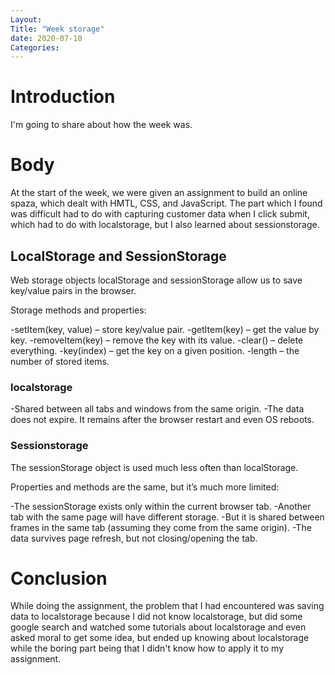 ```yaml
---
Layout: 
Title: "Week storage"
date: 2020-07-10
Categories:
---
```


# Introduction

I'm going to share about how the week was.

# Body 
At the start of the week, we were given an assignment to build an online spaza, which dealt with HMTL, CSS, and JavaScript. The part which I found was difficult had to do with capturing customer data when I click submit, which had to do with localstorage, but I also learned about sessionstorage.

## LocalStorage and SessionStorage

Web storage objects localStorage and sessionStorage allow us to save key/value pairs in the browser.

Storage methods and properties:

-setItem(key, value) – store key/value pair.
-getItem(key) – get the value by key.
-removeItem(key) – remove the key with its value.
-clear() – delete everything.
-key(index) – get the key on a given position.
-length – the number of stored items.

### localstorage 

-Shared between all tabs and windows from the same origin.
-The data does not expire. It remains after the browser restart and even OS reboots.

### Sessionstorage 

The sessionStorage object is used much less often than localStorage.

Properties and methods are the same, but it’s much more limited:

-The sessionStorage exists only within the current browser tab.
-Another tab with the same page will have different storage.
-But it is shared between frames in the same tab (assuming they come from the same origin).
-The data survives page refresh, but not closing/opening the tab.

# Conclusion

While doing the assignment, the problem that I had encountered was saving data to localstorage because I did not know localstorage, but did some google search and watched some tutorials about localstorage and even asked moral to get some idea, but ended up knowing about localstorage while the boring part being that I didn't know how to apply it to my assignment.